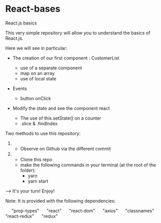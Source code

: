 # React-bases
React.js basics

This very simple repository will allow you to understand the basics of React.js.


Here we will see in particular:

- The creation of our first component : CustomerList 
  + use of a separate component
  + map on an array
  + use of local state

- Events  
  + button onClick 

- Modify the state and see the component react  
  + The use of this.setState() on a counter
  + .slice & .findIndex 



Two methods to use this repository:

1) - Observe on Github via the different commit

2)  - Clone this repo
    - make the following commands in your terminal (at the root of the folder):
      + yarn
      + yarn start




--> It's your turn! Enjoy! 


Note: It is provided with the following dependencies:

      "prop-types"
      "react"
      "react-dom"
      "axios"
      "classnames"
      "react-redux"
      "redux"